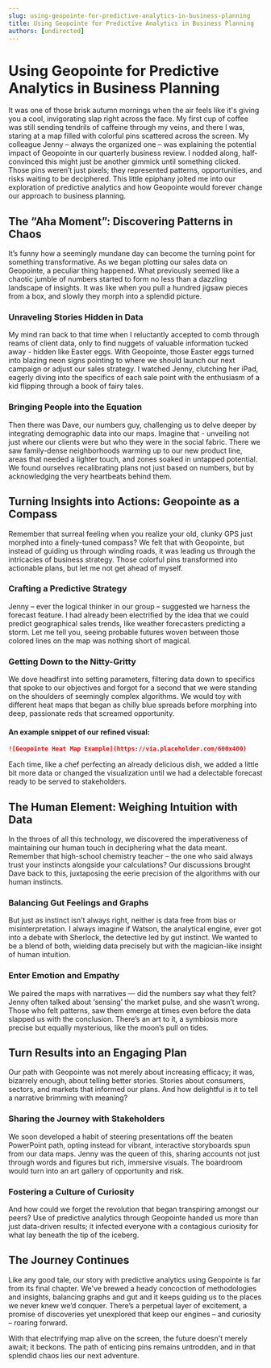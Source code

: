 ```yaml
---
slug: using-geopointe-for-predictive-analytics-in-business-planning
title: Using Geopointe for Predictive Analytics in Business Planning
authors: [undirected]
---
```



# Using Geopointe for Predictive Analytics in Business Planning

It was one of those brisk autumn mornings when the air feels like it's giving you a cool, invigorating slap right across the face. My first cup of coffee was still sending tendrils of caffeine through my veins, and there I was, staring at a map filled with colorful pins scattered across the screen. My colleague Jenny – always the organized one – was explaining the potential impact of Geopointe in our quarterly business review. I nodded along, half-convinced this might just be another gimmick until something clicked. Those pins weren’t just pixels; they represented patterns, opportunities, and risks waiting to be deciphered. This little epiphany jolted me into our exploration of predictive analytics and how Geopointe would forever change our approach to business planning.

## The “Aha Moment”: Discovering Patterns in Chaos

It’s funny how a seemingly mundane day can become the turning point for something transformative. As we began plotting our sales data on Geopointe, a peculiar thing happened. What previously seemed like a chaotic jumble of numbers started to form no less than a dazzling landscape of insights. It was like when you pull a hundred jigsaw pieces from a box, and slowly they morph into a splendid picture.

### Unraveling Stories Hidden in Data

My mind ran back to that time when I reluctantly accepted to comb through reams of client data, only to find nuggets of valuable information tucked away - hidden like Easter eggs. With Geopointe, those Easter eggs turned into blazing neon signs pointing to where we should launch our next campaign or adjust our sales strategy. I watched Jenny, clutching her iPad, eagerly diving into the specifics of each sale point with the enthusiasm of a kid flipping through a book of fairy tales.

### Bringing People into the Equation

Then there was Dave, our numbers guy, challenging us to delve deeper by integrating demographic data into our maps. Imagine that - unveiling not just where our clients were but who they were in the social fabric. There we saw family-dense neighborhoods warming up to our new product line, areas that needed a lighter touch, and zones soaked in untapped potential. We found ourselves recalibrating plans not just based on numbers, but by acknowledging the very heartbeats behind them.

## Turning Insights into Actions: Geopointe as a Compass

Remember that surreal feeling when you realize your old, clunky GPS just morphed into a finely-tuned compass? We felt that with Geopointe, but instead of guiding us through winding roads, it was leading us through the intricacies of business strategy. Those colorful pins transformed into actionable plans, but let me not get ahead of myself.

### Crafting a Predictive Strategy

Jenny – ever the logical thinker in our group – suggested we harness the forecast feature. I had already been electrified by the idea that we could predict geographical sales trends, like weather forecasters predicting a storm. Let me tell you, seeing probable futures woven between those colored lines on the map was nothing short of magical.

### Getting Down to the Nitty-Gritty

We dove headfirst into setting parameters, filtering data down to specifics that spoke to our objectives and forgot for a second that we were standing on the shoulders of seemingly complex algorithms. We would toy with different heat maps that began as chilly blue spreads before morphing into deep, passionate reds that screamed opportunity.

#### An example snippet of our refined visual:
```markdown
![Geopointe Heat Map Example](https://via.placeholder.com/600x400)
```

Each time, like a chef perfecting an already delicious dish, we added a little bit more data or changed the visualization until we had a delectable forecast ready to be served to stakeholders.

## The Human Element: Weighing Intuition with Data

In the throes of all this technology, we discovered the imperativeness of maintaining our human touch in deciphering what the data meant. Remember that high-school chemistry teacher – the one who said always trust your instincts alongside your calculations? Our discussions brought Dave back to this, juxtaposing the eerie precision of the algorithms with our human instincts. 

### Balancing Gut Feelings and Graphs

But just as instinct isn’t always right, neither is data free from bias or misinterpretation. I always imagine if Watson, the analytical engine, ever got into a debate with Sherlock, the detective led by gut instinct. We wanted to be a blend of both, wielding data precisely but with the magician-like insight of human intuition.

### Enter Emotion and Empathy

We paired the maps with narratives — did the numbers say what they felt? Jenny often talked about ‘sensing’ the market pulse, and she wasn’t wrong. Those who felt patterns, saw them emerge at times even before the data slapped us with the conclusion. There’s an art to it, a symbiosis more precise but equally mysterious, like the moon’s pull on tides.

## Turn Results into an Engaging Plan

Our path with Geopointe was not merely about increasing efficacy; it was, bizarrely enough, about telling better stories. Stories about consumers, sectors, and markets that informed our plans. And how delightful is it to tell a narrative brimming with meaning?

### Sharing the Journey with Stakeholders

We soon developed a habit of steering presentations off the beaten PowerPoint path, opting instead for vibrant, interactive storyboards spun from our data maps. Jenny was the queen of this, sharing accounts not just through words and figures but rich, immersive visuals. The boardroom would turn into an art gallery of opportunity and risk.

### Fostering a Culture of Curiosity

And how could we forget the revolution that began transpiring amongst our peers? Use of predictive analytics through Geopointe handed us more than just data-driven results; it infected everyone with a contagious curiosity for what lay beneath the tip of the iceberg.

## The Journey Continues

Like any good tale, our story with predictive analytics using Geopointe is far from its final chapter. We've brewed a heady concoction of methodologies and insights, balancing graphs and gut and it keeps guiding us to the places we never knew we’d conquer. There’s a perpetual layer of excitement, a promise of discoveries yet unexplored that keep our engines – and curiosity – roaring forward.

With that electrifying map alive on the screen, the future doesn't merely await; it beckons. The path of enticing pins remains untrodden, and in that splendid chaos lies our next adventure.
